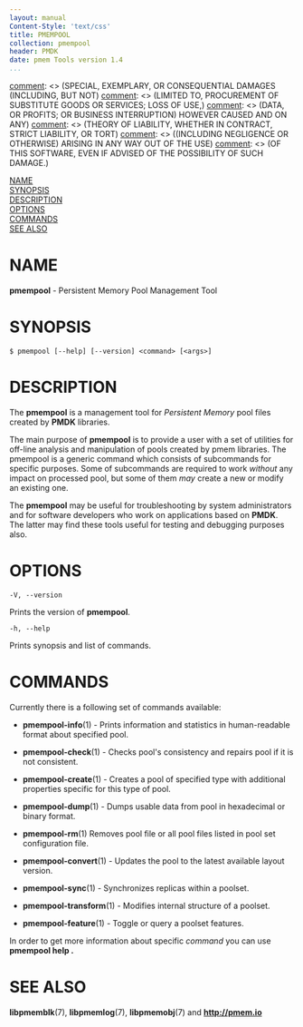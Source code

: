 ```yaml
---
layout: manual
Content-Style: 'text/css'
title: PMEMPOOL
collection: pmempool
header: PMDK
date: pmem Tools version 1.4
...
```


[comment]: <> (Copyright 2016-2018, Intel Corporation)

[comment]: <> (Redistribution and use in source and binary forms, with or without)
[comment]: <> (modification, are permitted provided that the following conditions)
[comment]: <> (are met:)
[comment]: <> (    * Redistributions of source code must retain the above copyright)
[comment]: <> (      notice, this list of conditions and the following disclaimer.)
[comment]: <> (    * Redistributions in binary form must reproduce the above copyright)
[comment]: <> (      notice, this list of conditions and the following disclaimer in)
[comment]: <> (      the documentation and/or other materials provided with the)
[comment]: <> (      distribution.)
[comment]: <> (    * Neither the name of the copyright holder nor the names of its)
[comment]: <> (      contributors may be used to endorse or promote products derived)
[comment]: <> (      from this software without specific prior written permission.)

[comment]: <> (THIS SOFTWARE IS PROVIDED BY THE COPYRIGHT HOLDERS AND CONTRIBUTORS)
[comment]: <> ("AS IS" AND ANY EXPRESS OR IMPLIED WARRANTIES, INCLUDING, BUT NOT)
[comment]: <> (LIMITED TO, THE IMPLIED WARRANTIES OF MERCHANTABILITY AND FITNESS FOR)
[comment]: <> (A PARTICULAR PURPOSE ARE DISCLAIMED. IN NO EVENT SHALL THE COPYRIGHT)
[comment]: <> (OWNER OR CONTRIBUTORS BE LIABLE FOR ANY DIRECT, INDIRECT, INCIDENTAL,)
[comment]: <> (SPECIAL, EXEMPLARY, OR CONSEQUENTIAL DAMAGES (INCLUDING, BUT NOT)
[comment]: <> (LIMITED TO, PROCUREMENT OF SUBSTITUTE GOODS OR SERVICES; LOSS OF USE,)
[comment]: <> (DATA, OR PROFITS; OR BUSINESS INTERRUPTION) HOWEVER CAUSED AND ON ANY)
[comment]: <> (THEORY OF LIABILITY, WHETHER IN CONTRACT, STRICT LIABILITY, OR TORT)
[comment]: <> ((INCLUDING NEGLIGENCE OR OTHERWISE) ARISING IN ANY WAY OUT OF THE USE)
[comment]: <> (OF THIS SOFTWARE, EVEN IF ADVISED OF THE POSSIBILITY OF SUCH DAMAGE.)

[comment]: <> (pmempool.1 -- man page for pmempool)

[NAME](#name)<br />
[SYNOPSIS](#synopsis)<br />
[DESCRIPTION](#description)<br />
[OPTIONS](#options)<br />
[COMMANDS](#commands)<br />
[SEE ALSO](#see-also)<br />


# NAME #

**pmempool** - Persistent Memory Pool Management Tool


# SYNOPSIS #

```
$ pmempool [--help] [--version] <command> [<args>]
```

# DESCRIPTION #

The **pmempool** is a management tool for *Persistent Memory* pool files
created by **PMDK** libraries.

The main purpose of **pmempool** is to provide a user with a set of utilities
for off-line analysis and manipulation of pools created by pmem libraries.
The pmempool is a generic command which consists of subcommands for specific
purposes. Some of subcommands are required to work *without* any impact
on processed pool, but some of them *may* create a new or modify an existing one.

The **pmempool** may be useful for troubleshooting by system administrators
and for software developers who work on applications based on **PMDK**.
The latter may find these tools useful for testing and debugging purposes also.


# OPTIONS #

`-V, --version`

Prints the version of **pmempool**.

`-h, --help`

Prints synopsis and list of commands.


# COMMANDS #

Currently there is a following set of commands available:

+ **pmempool-info**(1) -
Prints information and statistics in human-readable format about specified pool.

+ **pmempool-check**(1) -
Checks pool's consistency and repairs pool if it is not consistent.

+ **pmempool-create**(1) -
Creates a pool of specified type with additional properties specific for this type of pool.

+ **pmempool-dump**(1) -
Dumps usable data from pool in hexadecimal or binary format.

+ **pmempool-rm**(1)
Removes pool file or all pool files listed in pool set configuration file.

+ **pmempool-convert**(1) -
Updates the pool to the latest available layout version.

+ **pmempool-sync**(1) -
Synchronizes replicas within a poolset.

+ **pmempool-transform**(1) -
Modifies internal structure of a poolset.

+ **pmempool-feature**(1) -
Toggle or query a poolset features.

In order to get more information about specific *command* you can use **pmempool help <command>.**


# SEE ALSO #

**libpmemblk**(7), **libpmemlog**(7), **libpmemobj**(7)
and **<http://pmem.io>**
